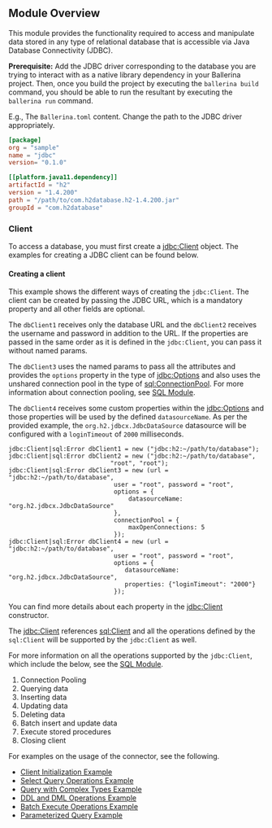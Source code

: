 ## Module Overview

This module provides the functionality required to access and manipulate data stored in any type of relational database
that is accessible via Java Database Connectivity (JDBC).

**Prerequisite:** Add the JDBC driver corresponding to the database you are trying to interact with
as a native library dependency in your Ballerina project. Then, once you build the project by executing the `ballerina build`
command, you should be able to run the resultant by executing the `ballerina run` command.

E.g., The `Ballerina.toml` content.
Change the path to the JDBC driver appropriately.

```toml
[package]
org = "sample"
name = "jdbc"
version= "0.1.0"

[[platform.java11.dependency]]
artifactId = "h2"
version = "1.4.200"
path = "/path/to/com.h2database.h2-1.4.200.jar"
groupId = "com.h2database"
``` 

### Client
To access a database, you must first create a
[jdbc:Client](https://ballerina.io/learn/api-docs/ballerina/#/java.jdbc/clients/Client) object.
The examples for creating a JDBC client can be found below.

#### Creating a client
This example shows the different ways of creating the `jdbc:Client`. The client can be created by passing
the JDBC URL, which is a mandatory property and all other fields are optional.

The `dbClient1` receives only the database URL and the `dbClient2` receives the username and password in addition to the URL.
If the properties are passed in the same order as it is defined in the `jdbc:Client`, you can pass it
without named params.

The `dbClient3` uses the named params to pass all the attributes and provides the `options` property in the type of
[jdbc:Options](https://ballerina.io/learn/api-docs/ballerina/#/java.jdbc/records/Options)
and also uses the unshared connection pool in the type of
[sql:ConnectionPool](https://ballerina.io/learn/api-docs/ballerina/#/sql/records/ConnectionPool).
For more information about connection pooling, see [SQL Module](https://ballerina.io/learn/api-docs/ballerina/#/sql).

The `dbClient4` receives some custom properties within the
[jdbc:Options](https://ballerina.io/learn/api-docs/ballerina/#/java.jdbc/records/Options)
and those properties will be used by the defined `datasourceName`.
As per the provided example, the `org.h2.jdbcx.JdbcDataSource` datasource  will be configured with a `loginTimeout`
of `2000` milliseconds.

```ballerina
jdbc:Client|sql:Error dbClient1 = new ("jdbc:h2:~/path/to/database");
jdbc:Client|sql:Error dbClient2 = new ("jdbc:h2:~/path/to/database", 
                            "root", "root");
jdbc:Client|sql:Error dbClient3 = new (url =  "jdbc:h2:~/path/to/database",
                             user = "root", password = "root",
                             options = {
                                 datasourceName: "org.h2.jdbcx.JdbcDataSource"
                             },
                             connectionPool = {
                                 maxOpenConnections: 5
                             });
jdbc:Client|sql:Error dbClient4 = new (url =  "jdbc:h2:~/path/to/database", 
                             user = "root", password = "root",
                             options = {
                                datasourceName: "org.h2.jdbcx.JdbcDataSource", 
                                properties: {"loginTimeout": "2000"}
                             });                          
```

You can find more details about each property in the
[jdbc:Client](https://ballerina.io/learn/api-docs/ballerina/#/java.jdbc/clients/Client) constructor.

The [jdbc:Client](https://ballerina.io/learn/api-docs/ballerina/#/java.jdbc/clients/Client) references
[sql:Client](https://ballerina.io/learn/api-docs/ballerina/#/sql/abstractObjects/Client) and
all the operations defined by the `sql:Client` will be supported by the `jdbc:Client` as well.

For more information on all the operations supported by the `jdbc:Client`, which include the below, see the
[SQL Module]((https://ballerina.io/learn/api-docs/ballerina/#/sql)).

1. Connection Pooling
2. Querying data
3. Inserting data
4. Updating data
5. Deleting data
6. Batch insert and update data
7. Execute stored procedures
8. Closing client

For examples on the usage of the connector, see the following.
* [Client Initialization Example](https://ballerina.io/learn/by-example/jdbc-init-options.html)
* [Select Query Operations Example](https://ballerina.io/learn/by-example/jdbc-query-operation.html)
* [Query with Complex Types Example](https://ballerina.io/learn/by-example/jdbc-complex-type-queries.html)
* [DDL and DML Operations Example](https://ballerina.io/learn/by-example/jdbc-execute-operation.html)
* [Batch Execute Operations Example](https://ballerina.io/learn/by-example/jdbc-batch-execute-operation.html)
* [Parameterized Query Example](https://ballerina.io/learn/by-example/jdbc-parameterized-query.html)
